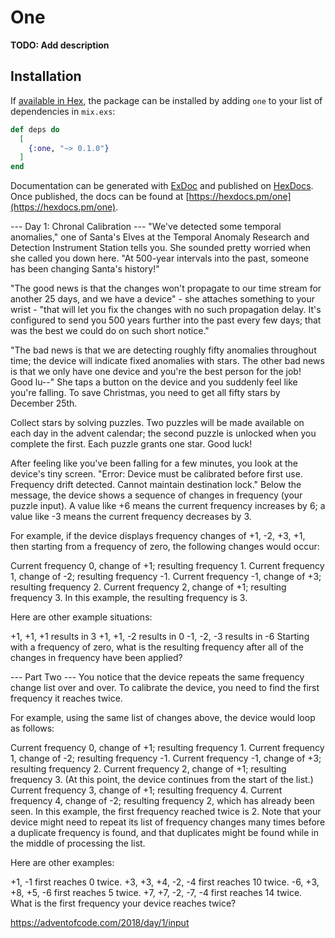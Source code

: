 # One

**TODO: Add description**

## Installation

If [available in Hex](https://hex.pm/docs/publish), the package can be installed
by adding `one` to your list of dependencies in `mix.exs`:

```elixir
def deps do
  [
    {:one, "~> 0.1.0"}
  ]
end

```

Documentation can be generated with [ExDoc](https://github.com/elixir-lang/ex_doc)
and published on [HexDocs](https://hexdocs.pm). Once published, the docs can
be found at [https://hexdocs.pm/one](https://hexdocs.pm/one).

--- Day 1: Chronal Calibration ---
"We've detected some temporal anomalies," one of Santa's Elves at the Temporal Anomaly Research and Detection Instrument Station tells you. She sounded pretty worried when she called you down here. "At 500-year intervals into the past, someone has been changing Santa's history!"

"The good news is that the changes won't propagate to our time stream for another 25 days, and we have a device" - she attaches something to your wrist - "that will let you fix the changes with no such propagation delay. It's configured to send you 500 years further into the past every few days; that was the best we could do on such short notice."

"The bad news is that we are detecting roughly fifty anomalies throughout time; the device will indicate fixed anomalies with stars. The other bad news is that we only have one device and you're the best person for the job! Good lu--" She taps a button on the device and you suddenly feel like you're falling. To save Christmas, you need to get all fifty stars by December 25th.

Collect stars by solving puzzles. Two puzzles will be made available on each day in the advent calendar; the second puzzle is unlocked when you complete the first. Each puzzle grants one star. Good luck!

After feeling like you've been falling for a few minutes, you look at the device's tiny screen. "Error: Device must be calibrated before first use. Frequency drift detected. Cannot maintain destination lock." Below the message, the device shows a sequence of changes in frequency (your puzzle input). A value like +6 means the current frequency increases by 6; a value like -3 means the current frequency decreases by 3.

For example, if the device displays frequency changes of +1, -2, +3, +1, then starting from a frequency of zero, the following changes would occur:

Current frequency 0, change of +1; resulting frequency 1.
Current frequency 1, change of -2; resulting frequency -1.
Current frequency -1, change of +3; resulting frequency 2.
Current frequency 2, change of +1; resulting frequency 3.
In this example, the resulting frequency is 3.

Here are other example situations:

+1, +1, +1 results in 3
+1, +1, -2 results in 0
-1, -2, -3 results in -6
Starting with a frequency of zero, what is the resulting frequency after all of the changes in frequency have been applied?

--- Part Two ---
You notice that the device repeats the same frequency change list over and over. To calibrate the device, you need to find the first frequency it reaches twice.

For example, using the same list of changes above, the device would loop as follows:

Current frequency 0, change of +1; resulting frequency 1.
Current frequency 1, change of -2; resulting frequency -1.
Current frequency -1, change of +3; resulting frequency 2.
Current frequency 2, change of +1; resulting frequency 3.
(At this point, the device continues from the start of the list.)
Current frequency 3, change of +1; resulting frequency 4.
Current frequency 4, change of -2; resulting frequency 2, which has already been seen.
In this example, the first frequency reached twice is 2. Note that your device might need to repeat its list of frequency changes many times before a duplicate frequency is found, and that duplicates might be found while in the middle of processing the list.

Here are other examples:

+1, -1 first reaches 0 twice.
+3, +3, +4, -2, -4 first reaches 10 twice.
-6, +3, +8, +5, -6 first reaches 5 twice.
+7, +7, -2, -7, -4 first reaches 14 twice.
What is the first frequency your device reaches twice?

https://adventofcode.com/2018/day/1/input
